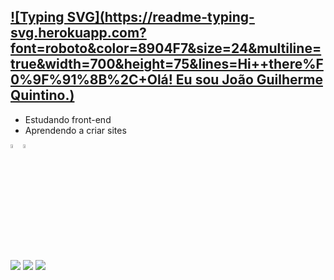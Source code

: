 ##  [![Typing SVG](https://readme-typing-svg.herokuapp.com?font=roboto&color=8904F7&size=24&multiline=true&width=700&height=75&lines=Hi++there%F0%9F%91%8B%2C+Olá! Eu sou João Guilherme Quintino.)](https://git.io/typing-svg)

- Estudando front-end
- Aprendendo a criar sites

<img width="4%" src="https://cdn.jsdelivr.net/gh/devicons/devicon/icons/html5/html5-original.svg"><img width="4%" src="https://cdn.jsdelivr.net/gh/devicons/devicon/icons/css3/css3-original.svg">

##

<div>
<a href="https://www.instagram.com/jgquintino_" target="_blank"><img src="https://img.shields.io/badge/Instagram-E4405F?style=for-the-badge&logo=instagram&logoColor=white"
  target="_blank"></a> <a href = "mailto:jgquintino123.dev@gmail.com"><img src="https://img.shields.io/badge/Gmail-D14836?style=for-the-badge&logo=gmail&logoColor=white"  target="_blank"></a> <a href = "https://www.linkedin.com/in/joão-guilherme-quintino-047a84297/" target="_blank"><img src="https://img.shields.io/badge/LinkedIn-0077B5?style=for-the-badge&logo=linkedin&logoColor=white"  target="_blank"></a>  
</div>
